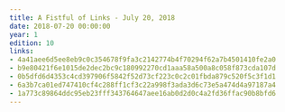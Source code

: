 ```yaml
---
title: A Fistful of Links - July 20, 2018
date: 2018-07-20 00:00:00
year: 1
edition: 10
links:
- 4a41aee6d5ee8eb9c0c354678f9fa3c2142774b4f70294f62a7b4501410fe2a0
- b9e80421f6e1015de2dec2bc9c180992270cd1aaa58a500a8c058f873cda107d
- 0b5dfd6d4353c4cd397906f5842f52d73cf223c0c2c01fbda879c520f5c3f1d1
- 6a3b7ca01ed747410cf4c288ff1cf3c22a998f3ada3d6c73e5a474d4a97187a4
- 1a773c89864ddc95eb23fff343764647aee16ab0d2d0c4a2fd36ffac90b8bfd6
---
```

